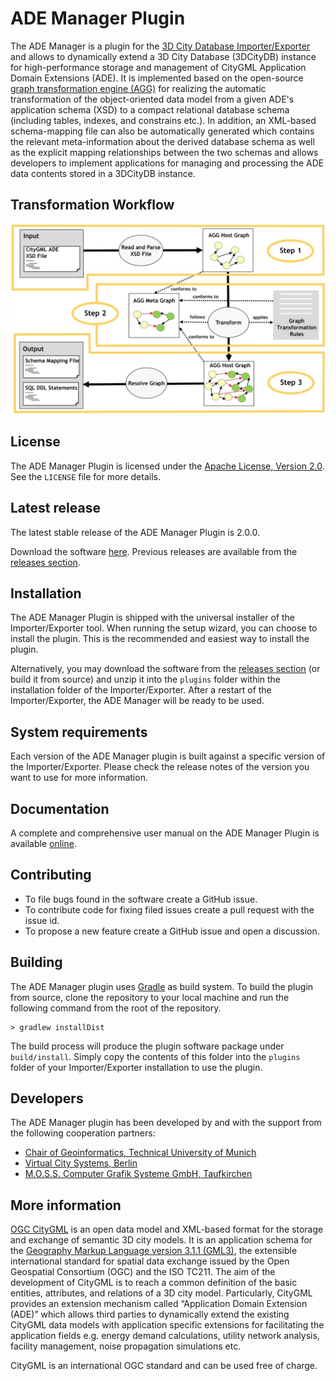 ADE Manager Plugin
======================================

The ADE Manager is a plugin for the [3D City Database Importer/Exporter](https://github.com/3dcitydb/importer-exporter)
and allows to dynamically extend a 3D City Database (3DCityDB) instance for high-performance storage and management of
CityGML Application Domain Extensions (ADE). It is implemented based on the open-source
[graph transformation engine (AGG)](http://www.user.tu-berlin.de/o.runge/agg/) for realizing the automatic
transformation of the object-oriented data model from a given ADE's application schema (XSD) to a compact relational
database schema (including tables, indexes, and constrains etc.). In addition, an XML-based schema-mapping file can
also be automatically generated which contains the relevant meta-information about the derived database schema as well
as the explicit mapping relationships between the two schemas and allows developers to implement applications for
managing and processing the ADE data contents stored in a 3DCityDB instance.

Transformation Workflow
-------
<p align="center">
<img src="resources/figure/transformation_workflow.jpg" width="800" />
</p>

License
-------
The ADE Manager Plugin is licensed under the [Apache License, Version 2.0](http://www.apache.org/licenses/LICENSE-2.0).
See the `LICENSE` file for more details.

Latest release
--------------
The latest stable release of the ADE Manager Plugin is 2.0.0.

Download the software [here](https://github.com/3dcitydb/plugin-ade-manager/releases/download/v2.0.0/plugin-ade-manager-2.0.0.zip).
Previous releases are available from the [releases section](https://github.com/3dcitydb/plugin-ade-manager/releases).

Installation
------------
The ADE Manager Plugin is shipped with the universal installer of the Importer/Exporter tool. When running the setup
wizard, you can choose to install the plugin. This is the recommended and easiest way to install the plugin.

Alternatively, you may download the software from the [releases section](https://github.com/3dcitydb/plugin-ade-manager/releases)
(or build it from source) and unzip it into the `plugins` folder within the installation folder of the
Importer/Exporter. After a restart of the Importer/Exporter, the ADE Manager will be ready to be used.

System requirements
-------------------
Each version of the ADE Manager plugin is built against a specific version of the Importer/Exporter.
Please check the release notes of the version you want to use for more information. 

Documentation
-------------
A complete and comprehensive user manual on the ADE Manager Plugin is available
[online](https://3dcitydb-docs.readthedocs.io/en/version-2021.1/plugins/ade-manager/).

Contributing
------------
* To file bugs found in the software create a GitHub issue.
* To contribute code for fixing filed issues create a pull request with the issue id.
* To propose a new feature create a GitHub issue and open a discussion.

Building
--------
The ADE Manager plugin uses [Gradle](https://gradle.org/) as build system. To build the plugin from source,
clone the repository to your local machine and run the following command from the root of the repository.

    > gradlew installDist
    
The build process will produce the plugin software package under `build/install`. Simply copy the contents of this
folder into the `plugins` folder of your Importer/Exporter installation to use the plugin.

Developers
----------
The ADE Manager plugin has been developed by and with the support from the following cooperation partners:

* [Chair of Geoinformatics, Technical University of Munich](https://www.gis.bgu.tum.de/)
* [Virtual City Systems, Berlin](https://vc.systems/)
* [M.O.S.S. Computer Grafik Systeme GmbH, Taufkirchen](http://www.moss.de/)

More information
----------------
[OGC CityGML](http://www.opengeospatial.org/standards/citygml) is an open data model and XML-based format for the
storage and exchange of semantic 3D city models. It is an application schema for the
[Geography Markup Language version 3.1.1 (GML3)](http://www.opengeospatial.org/standards/gml), the extensible
international standard for spatial data exchange issued by the Open Geospatial Consortium (OGC) and the ISO TC211.
The aim of the development of CityGML is to reach a common definition of the basic entities, attributes,
and relations of a 3D city model. Particularly, CityGML provides an extension mechanism called “Application 
Domain Extension (ADE)” which allows third parties to dynamically extend the existing CityGML data models with
application specific extensions for facilitating the application fields e.g. energy demand calculations,
utility network analysis, facility management, noise propagation simulations etc. 

CityGML is an international OGC standard and can be used free of charge.